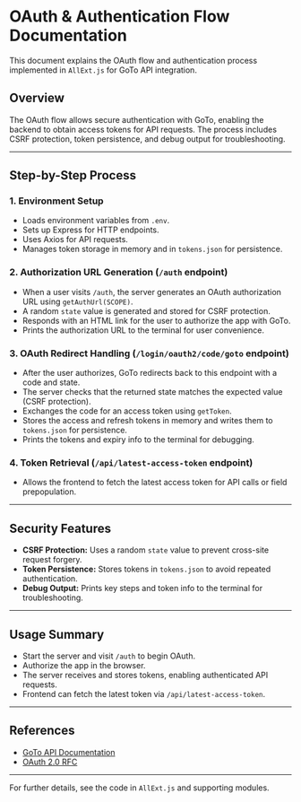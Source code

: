 # OAuth & Authentication Flow Documentation

This document explains the OAuth flow and authentication process implemented in `AllExt.js` for GoTo API integration.

## Overview
The OAuth flow allows secure authentication with GoTo, enabling the backend to obtain access tokens for API requests. The process includes CSRF protection, token persistence, and debug output for troubleshooting.

---

## Step-by-Step Process

### 1. Environment Setup
- Loads environment variables from `.env`.
- Sets up Express for HTTP endpoints.
- Uses Axios for API requests.
- Manages token storage in memory and in `tokens.json` for persistence.

### 2. Authorization URL Generation (`/auth` endpoint)
- When a user visits `/auth`, the server generates an OAuth authorization URL using `getAuthUrl(SCOPE)`.
- A random `state` value is generated and stored for CSRF protection.
- Responds with an HTML link for the user to authorize the app with GoTo.
- Prints the authorization URL to the terminal for user convenience.

### 3. OAuth Redirect Handling (`/login/oauth2/code/goto` endpoint)
- After the user authorizes, GoTo redirects back to this endpoint with a code and state.
- The server checks that the returned state matches the expected value (CSRF protection).
- Exchanges the code for an access token using `getToken`.
- Stores the access and refresh tokens in memory and writes them to `tokens.json` for persistence.
- Prints the tokens and expiry info to the terminal for debugging.

### 4. Token Retrieval (`/api/latest-access-token` endpoint)
- Allows the frontend to fetch the latest access token for API calls or field prepopulation.

---

## Security Features
- **CSRF Protection:** Uses a random `state` value to prevent cross-site request forgery.
- **Token Persistence:** Stores tokens in `tokens.json` to avoid repeated authentication.
- **Debug Output:** Prints key steps and token info to the terminal for troubleshooting.

---

## Usage Summary
- Start the server and visit `/auth` to begin OAuth.
- Authorize the app in the browser.
- The server receives and stores tokens, enabling authenticated API requests.
- Frontend can fetch the latest token via `/api/latest-access-token`.

---

## References
- [GoTo API Documentation](https://developer.goto.com/)
- [OAuth 2.0 RFC](https://datatracker.ietf.org/doc/html/rfc6749)

---

For further details, see the code in `AllExt.js` and supporting modules.
